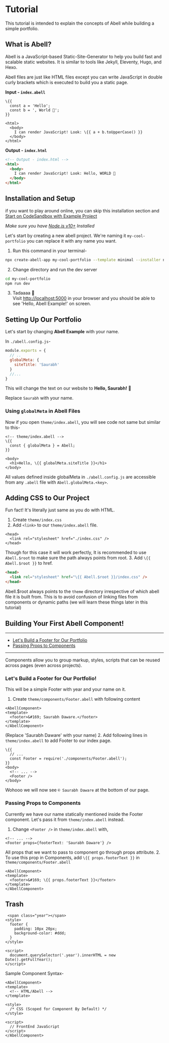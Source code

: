# Tutorial

This tutorial is intended to explain the concepts of Abell while building a simple portfolio.

## What is Abell?

Abell is a JavaScript-based Static-Site-Generator to help you build fast and scalable static websites. It is similar to tools like Jekyll, Eleventy, Hugo, and Hexo.

Abell files are just like HTML files except you can write JavaScript in double curly brackets which is executed to build you a static page.

**Input - `index.abell`**
```abell
\{{ 
  const a = 'Hello';
  const b = ', World 🌻';
}}

<html>
  <body>
    I can render JavaScript! Look: \{{ a + b.toUpperCase() }}
  </body>
</html>
```
**Output - `index.html`**
```html
<!-- Output - index.html -->
<html>
  <body>
    I can render JavaScript! Look: Hello, WORLD 🌻
  </body>
</html>
```

## Installation and Setup

if you want to play around online, you can skip this installation section and [Start on CodeSandbox with Example Project](TODO)

*Make sure you have [Node.js v10+](https://nodejs.org) Installed*

Let's start by creating a new abell project. We're naming it `my-cool-portfolio` you can replace it with any name you want.

1. Run this command in your terminal-
```sh
npx create-abell-app my-cool-portfolio --template minimal --installer npm
```

2. Change directory and run the dev server
```sh
cd my-cool-portfolio
npm run dev
```
3. Tadaaaa 🎉<br/> Visit <a href="http://localhost:5000" target="_blank" rel="noopener">http://localhost:5000</a> in your browser and you should be able to see 'Hello, Abell Example!' on screen.


## Setting Up Our Portfolio

Let's start by changing **Abell Example** with your name.

In `./abell.config.js`-
```js
module.exports = {
  // ..
  globalMeta: {
    siteTitle: 'Saurabh'
  }
  //...
}
```

This will change the text on our website to **Hello, Saurabh!** 🥳

Replace `Saurabh` with your name.

### Using `globalMeta` in Abell Files

Now if you open `theme/index.abell`, you will see code not same but similar to this-
```abell
<!-- theme/index.abell --> 
\{{
  const { globalMeta } = Abell;
}}

<body>
  <h1>Hello, \{{ globalMeta.siteTitle }}</h1>
</body>
```

All values defined inside globalMeta in `./abell.config.js` are accessible from any `.abell` file with `Abell.globalMeta.<key>`.

## Adding CSS to Our Project

Fun fact! It's literally just same as you do with HTML. 

1. Create `theme/index.css`
2. Add `<link>` to our `theme/index.abell` file.
```abell
<head>
  <link rel="stylesheet" href="./index.css" />
</head>
```
Though for this case it will work perfectly, It is recommended to use `Abell.$root` to make sure the path always points from root. 
3. Add `\{{ Abell.$root }}` to href.
```html
<head>
  <link rel="stylesheet" href="\{{ Abell.$root }}/index.css" />
</head>
```

Abell.$root always points to the `theme` directory irrespective of which abell file it is built from. This is to avoid confusion of linking files from components or dynamic paths (we will learn these things later in this tutorial)

## Building Your First Abell Component!

---
- [Let's Build a Footer for Our Portfolio](TODO)
- [Passing Props to Components](TODO)
---

Components allow you to group markup, styles, scripts that can be reused across pages (even across projects).

### Let's Build a Footer for Our Portfolio!

This will be a simple Footer with year and your name on it.

1. Create `theme/components/Footer.abell` with following content 
```abell
<AbellComponent>
<template>
  <footer>&#169; Saurabh Daware.</footer>
</template>
</AbellComponent>
```
(Replace 'Saurabh Daware' with your name)
2. Add following lines in `theme/index.abell` to add Footer to our index page.
```abell
\{{
  // ...
  const Footer = require('./components/Footer.abell');
}}
<body>
  <!-- ... -->
  <Footer />
</body>
```

Wohooo we will now see `© Saurabh Daware` at the bottom of our page.

### Passing Props to Components

Currently we have our name statically mentioned inside the Footer component. Let's pass it from `theme/index.abell` instead.

1. Change `<Footer />` in `theme/index.abell` with, 
```abell
<!-- ... -->
<Footer props={footerText: 'Saurabh Daware'} />
```
All props that we want to pass to component go through props attribute.
2. To use this prop in Components, add `\{{ props.footerText }}` in `theme/components/Footer.abell`
```abell
<AbellComponent>
<template>
  <footer>&#169; \{{ props.footerText }}</footer>
</template>
</AbellComponent>
```

## Trash

```
 <span class="year"></span> 
<style>
  footer {
    padding: 10px 20px;
    background-color: #ddd;
  }
</style>

<script>
  document.querySelector('.year').innerHTML = new Date().getFullYear();
</script>
```


Sample Component Syntax-
```abell
<AbellComponent>
<template>
  <!-- HTML/Abell -->
</template>

<style>
  /* CSS (Scoped for Component By Default) */
</style>

<script>
  // FrontEnd JavaScript
</script>
</AbellComponent>
```